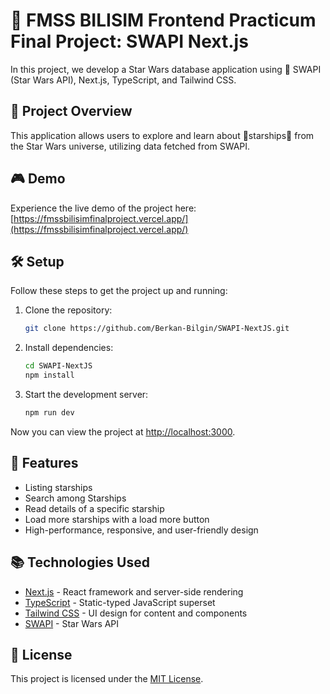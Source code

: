 # 🚀 FMSS BILISIM Frontend Practicum Final Project: SWAPI Next.js

In this project, we develop a Star Wars database application using 🌌 SWAPI (Star Wars API), Next.js, TypeScript, and Tailwind CSS.

## 🌠 Project Overview

This application allows users to explore and learn about 🚀starships🚀 from the Star Wars universe, utilizing data fetched from SWAPI.

## 🎮 Demo

Experience the live demo of the project here: [https://fmssbilisimfinalproject.vercel.app/](https://fmssbilisimfinalproject.vercel.app/)

## 🛠 Setup

Follow these steps to get the project up and running:

1. Clone the repository:

    ```bash
    git clone https://github.com/Berkan-Bilgin/SWAPI-NextJS.git
    ```

2. Install dependencies:

    ```bash
    cd SWAPI-NextJS
    npm install
    ```

3. Start the development server:

    ```bash
    npm run dev
    ```

Now you can view the project at [http://localhost:3000](http://localhost:3000).

## 🎯 Features

- Listing starships
- Search among Starships
- Read details of a specific starship
- Load more starships with a load more button
- High-performance, responsive, and user-friendly design

## 📚 Technologies Used

- [Next.js](https://nextjs.org/) - React framework and server-side rendering
- [TypeScript](https://www.typescriptlang.org/) - Static-typed JavaScript superset
- [Tailwind CSS](https://tailwindcss.com/) - UI design for content and components
- [SWAPI](https://swapi.dev/) - Star Wars API

## 📄 License

This project is licensed under the [MIT License](LICENSE).